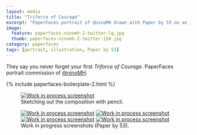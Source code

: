 ```yaml
---
layout: media
title: "Triforce of Courage"
excerpt: "PaperFaces portrait of @ninoMH drawn with Paper by 53 on an iPad."
image: 
  feature: paperfaces-ninomh-2-twitter-lg.jpg
  thumb: paperfaces-ninomh-2-twitter-150.jpg
category: paperfaces
tags: [portrait, illustration, Paper by 53]
---
```


They say you never forget your first *Triforce of Courage*. PaperFaces portrait commission of <a href="http://twitter.com/ninoMH">@ninoMH</a>.

{% include paperfaces-boilerplate-2.html %}

<figure>
	<a href="{{ site.url }}/images/paperfaces-ninomh-process-1-lg.jpg"><img src="{{ site.url }}/images/paperfaces-ninomh-process-1-750.jpg" alt="Work in process screenshot"></a>
	<figcaption>Sketching out the composition with pencil.</figcaption>
</figure>

<figure class="half">
	<a href="{{ site.url }}/images/paperfaces-ninomh-process-2-lg.jpg"><img src="{{ site.url }}/images/paperfaces-ninomh-process-2-600.jpg" alt="Work in process screenshot"></a>
	<a href="{{ site.url }}/images/paperfaces-ninomh-process-3-lg.jpg"><img src="{{ site.url }}/images/paperfaces-ninomh-process-3-600.jpg" alt="Work in process screenshot"></a>
	<a href="{{ site.url }}/images/paperfaces-ninomh-process-4-lg.jpg"><img src="{{ site.url }}/images/paperfaces-ninomh-process-4-600.jpg" alt="Work in process screenshot"></a>
	<a href="{{ site.url }}/images/paperfaces-ninomh-process-5-lg.jpg"><img src="{{ site.url }}/images/paperfaces-ninomh-process-5-600.jpg" alt="Work in process screenshot"></a>
	<figcaption>Work in progress screenshots (Paper by 53).</figcaption>
</figure>